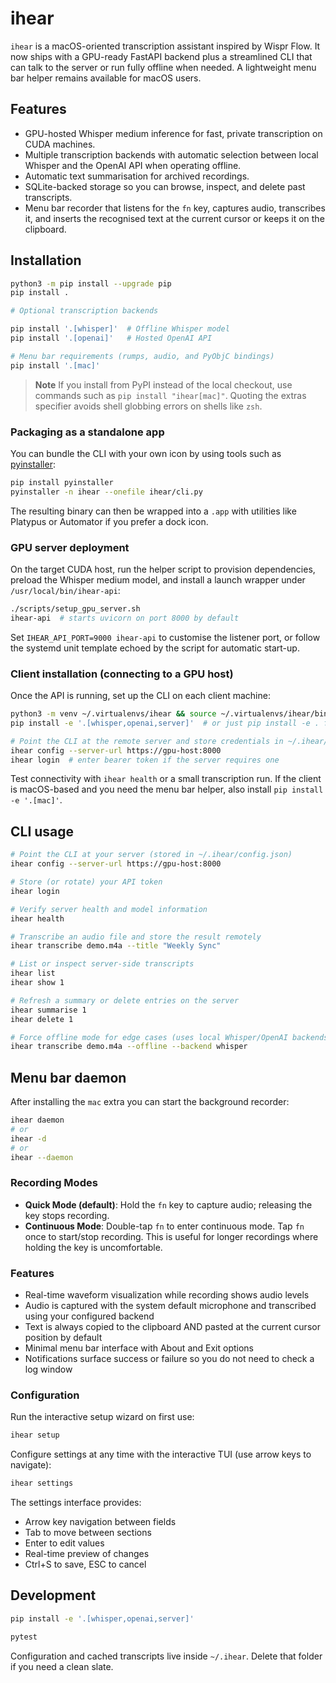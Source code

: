 # ihear

`ihear` is a macOS-oriented transcription assistant inspired by Wispr Flow. It now
ships with a GPU-ready FastAPI backend plus a streamlined CLI that can talk to the
server or run fully offline when needed. A lightweight menu bar helper remains
available for macOS users.

## Features

- GPU-hosted Whisper medium inference for fast, private transcription on CUDA machines.
- Multiple transcription backends with automatic selection between local Whisper and
  the OpenAI API when operating offline.
- Automatic text summarisation for archived recordings.
- SQLite-backed storage so you can browse, inspect, and delete past transcripts.
- Menu bar recorder that listens for the `fn` key, captures audio, transcribes it, and
  inserts the recognised text at the current cursor or keeps it on the clipboard.

## Installation

```bash
python3 -m pip install --upgrade pip
pip install .

# Optional transcription backends

pip install '.[whisper]'  # Offline Whisper model
pip install '.[openai]'   # Hosted OpenAI API

# Menu bar requirements (rumps, audio, and PyObjC bindings)
pip install '.[mac]'
```

> **Note**
> If you install from PyPI instead of the local checkout, use commands such as
> `pip install "ihear[mac]"`. Quoting the extras specifier avoids shell globbing
> errors on shells like `zsh`.

### Packaging as a standalone app

You can bundle the CLI with your own icon by using tools such as
[pyinstaller](https://pyinstaller.org/):

```bash
pip install pyinstaller
pyinstaller -n ihear --onefile ihear/cli.py
```

The resulting binary can then be wrapped into a `.app` with utilities like Platypus or
Automator if you prefer a dock icon.

### GPU server deployment

On the target CUDA host, run the helper script to provision dependencies, preload the
Whisper medium model, and install a launch wrapper under `/usr/local/bin/ihear-api`:

```bash
./scripts/setup_gpu_server.sh
ihear-api  # starts uvicorn on port 8000 by default
```

Set `IHEAR_API_PORT=9000 ihear-api` to customise the listener port, or follow the
systemd unit template echoed by the script for automatic start-up.

### Client installation (connecting to a GPU host)

Once the API is running, set up the CLI on each client machine:

```bash
python3 -m venv ~/.virtualenvs/ihear && source ~/.virtualenvs/ihear/bin/activate
pip install -e '.[whisper,openai,server]'  # or just pip install -e . for CLI-only use

# Point the CLI at the remote server and store credentials in ~/.ihear/config.json
ihear config --server-url https://gpu-host:8000
ihear login  # enter bearer token if the server requires one
```

Test connectivity with `ihear health` or a small transcription run. If the client is
macOS-based and you need the menu bar helper, also install `pip install -e '.[mac]'`.

## CLI usage

```bash
# Point the CLI at your server (stored in ~/.ihear/config.json)
ihear config --server-url https://gpu-host:8000

# Store (or rotate) your API token
ihear login

# Verify server health and model information
ihear health

# Transcribe an audio file and store the result remotely
ihear transcribe demo.m4a --title "Weekly Sync"

# List or inspect server-side transcripts
ihear list
ihear show 1

# Refresh a summary or delete entries on the server
ihear summarise 1
ihear delete 1

# Force offline mode for edge cases (uses local Whisper/OpenAI backends)
ihear transcribe demo.m4a --offline --backend whisper
```

## Menu bar daemon

After installing the `mac` extra you can start the background recorder:

```bash
ihear daemon
# or
ihear -d
# or
ihear --daemon
```

### Recording Modes

- **Quick Mode (default)**: Hold the `fn` key to capture audio; releasing the key stops recording.
- **Continuous Mode**: Double-tap `fn` to enter continuous mode. Tap `fn` once to start/stop recording.
  This is useful for longer recordings where holding the key is uncomfortable.

### Features

- Real-time waveform visualization while recording shows audio levels
- Audio is captured with the system default microphone and transcribed using your
  configured backend
- Text is always copied to the clipboard AND pasted at the current cursor position by default
- Minimal menu bar interface with About and Exit options
- Notifications surface success or failure so you do not need to check a log window

### Configuration

Run the interactive setup wizard on first use:

```bash
ihear setup
```

Configure settings at any time with the interactive TUI (use arrow keys to navigate):

```bash
ihear settings
```

The settings interface provides:
- Arrow key navigation between fields
- Tab to move between sections
- Enter to edit values
- Real-time preview of changes
- Ctrl+S to save, ESC to cancel

## Development

```bash
pip install -e '.[whisper,openai,server]'

pytest
```

Configuration and cached transcripts live inside `~/.ihear`. Delete that folder if you
need a clean slate.
